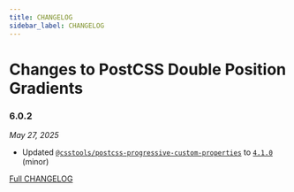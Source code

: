 ```yaml
---
title: CHANGELOG
sidebar_label: CHANGELOG
---
```

# Changes to PostCSS Double Position Gradients

### 6.0.2

_May 27, 2025_

- Updated [`@csstools/postcss-progressive-custom-properties`](https://github.com/csstools/postcss-plugins/tree/main/plugins/postcss-progressive-custom-properties) to [`4.1.0`](https://github.com/csstools/postcss-plugins/tree/main/plugins/postcss-progressive-custom-properties/CHANGELOG.md#410) (minor)

[Full CHANGELOG](https://github.com/csstools/postcss-plugins/tree/main/plugins/postcss-double-position-gradients/CHANGELOG.md)

